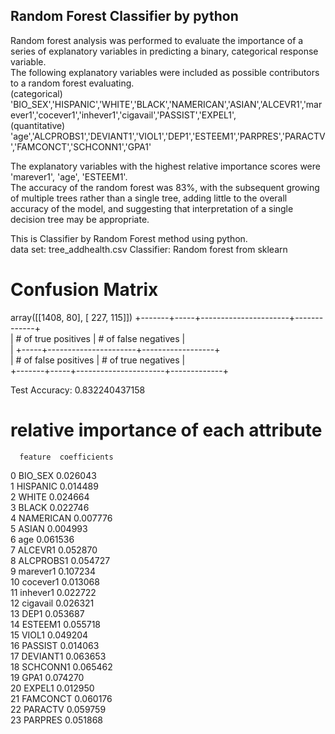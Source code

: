 ## Random Forest Classifier by python

Random forest analysis was performed to evaluate the importance of a series of explanatory variables in predicting a binary, categorical response variable.   
The following explanatory variables were included as possible contributors to a random forest evaluating.   
(categorical)    
'BIO_SEX','HISPANIC','WHITE','BLACK','NAMERICAN','ASIAN','ALCEVR1','marever1','cocever1','inhever1','cigavail','PASSIST','EXPEL1',   
(quantitative)    
'age','ALCPROBS1','DEVIANT1','VIOL1','DEP1','ESTEEM1','PARPRES','PARACTV','FAMCONCT','SCHCONN1','GPA1'   

The explanatory variables with the highest relative importance scores were 'marever1', 'age', 'ESTEEM1'.   
The accuracy of the random forest was 83%, with the subsequent growing of multiple trees rather than a single tree, adding little to the overall accuracy of the model, and suggesting that interpretation of a single decision tree may be appropriate.

This is Classifier by Random Forest method using python.  
data set: tree_addhealth.csv
Classifier: Random forest from sklearn

# Confusion Matrix
array([[1408,   80],
          [ 227,  115]])
+-------+-----+----------------------+-------------+   
|  # of true positives  |   # of false negatives |   
| +-----+----------------------+------------------+   
|  # of false positives |   # of true negatives  |   
+-------+-----+----------------------+-------------+   


Test Accuracy: 0.832240437158

# relative importance of each attribute  
      feature  coefficients  
0       BIO_SEX        0.026043  
1      HISPANIC        0.014489  
2         WHITE        0.024664  
3         BLACK        0.022746  
4     NAMERICAN        0.007776  
5         ASIAN        0.004993  
6           age        0.061536   
7       ALCEVR1        0.052870    
8     ALCPROBS1        0.054727  
9      marever1        0.107234  
10     cocever1        0.013068  
11     inhever1        0.022722  
12     cigavail        0.026321  
13         DEP1        0.053687  
14      ESTEEM1        0.055718  
15        VIOL1        0.049204  
16      PASSIST        0.014063  
17     DEVIANT1        0.063653  
18     SCHCONN1        0.065462  
19         GPA1        0.074270  
20       EXPEL1        0.012950  
21     FAMCONCT        0.060176  
22      PARACTV        0.059759  
23      PARPRES        0.051868  

